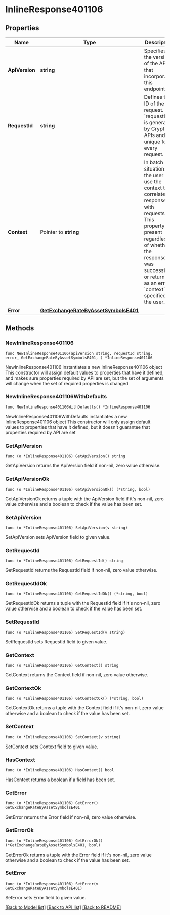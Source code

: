 # InlineResponse401106

## Properties

Name | Type | Description | Notes
------------ | ------------- | ------------- | -------------
**ApiVersion** | **string** | Specifies the version of the API that incorporates this endpoint. | 
**RequestId** | **string** | Defines the ID of the request. The &#x60;requestId&#x60; is generated by Crypto APIs and it&#39;s unique for every request. | 
**Context** | Pointer to **string** | In batch situations the user can use the context to correlate responses with requests. This property is present regardless of whether the response was successful or returned as an error. &#x60;context&#x60; is specified by the user. | [optional] 
**Error** | [**GetExchangeRateByAssetSymbolsE401**](GetExchangeRateByAssetSymbolsE401.md) |  | 

## Methods

### NewInlineResponse401106

`func NewInlineResponse401106(apiVersion string, requestId string, error_ GetExchangeRateByAssetSymbolsE401, ) *InlineResponse401106`

NewInlineResponse401106 instantiates a new InlineResponse401106 object
This constructor will assign default values to properties that have it defined,
and makes sure properties required by API are set, but the set of arguments
will change when the set of required properties is changed

### NewInlineResponse401106WithDefaults

`func NewInlineResponse401106WithDefaults() *InlineResponse401106`

NewInlineResponse401106WithDefaults instantiates a new InlineResponse401106 object
This constructor will only assign default values to properties that have it defined,
but it doesn't guarantee that properties required by API are set

### GetApiVersion

`func (o *InlineResponse401106) GetApiVersion() string`

GetApiVersion returns the ApiVersion field if non-nil, zero value otherwise.

### GetApiVersionOk

`func (o *InlineResponse401106) GetApiVersionOk() (*string, bool)`

GetApiVersionOk returns a tuple with the ApiVersion field if it's non-nil, zero value otherwise
and a boolean to check if the value has been set.

### SetApiVersion

`func (o *InlineResponse401106) SetApiVersion(v string)`

SetApiVersion sets ApiVersion field to given value.


### GetRequestId

`func (o *InlineResponse401106) GetRequestId() string`

GetRequestId returns the RequestId field if non-nil, zero value otherwise.

### GetRequestIdOk

`func (o *InlineResponse401106) GetRequestIdOk() (*string, bool)`

GetRequestIdOk returns a tuple with the RequestId field if it's non-nil, zero value otherwise
and a boolean to check if the value has been set.

### SetRequestId

`func (o *InlineResponse401106) SetRequestId(v string)`

SetRequestId sets RequestId field to given value.


### GetContext

`func (o *InlineResponse401106) GetContext() string`

GetContext returns the Context field if non-nil, zero value otherwise.

### GetContextOk

`func (o *InlineResponse401106) GetContextOk() (*string, bool)`

GetContextOk returns a tuple with the Context field if it's non-nil, zero value otherwise
and a boolean to check if the value has been set.

### SetContext

`func (o *InlineResponse401106) SetContext(v string)`

SetContext sets Context field to given value.

### HasContext

`func (o *InlineResponse401106) HasContext() bool`

HasContext returns a boolean if a field has been set.

### GetError

`func (o *InlineResponse401106) GetError() GetExchangeRateByAssetSymbolsE401`

GetError returns the Error field if non-nil, zero value otherwise.

### GetErrorOk

`func (o *InlineResponse401106) GetErrorOk() (*GetExchangeRateByAssetSymbolsE401, bool)`

GetErrorOk returns a tuple with the Error field if it's non-nil, zero value otherwise
and a boolean to check if the value has been set.

### SetError

`func (o *InlineResponse401106) SetError(v GetExchangeRateByAssetSymbolsE401)`

SetError sets Error field to given value.



[[Back to Model list]](../README.md#documentation-for-models) [[Back to API list]](../README.md#documentation-for-api-endpoints) [[Back to README]](../README.md)


